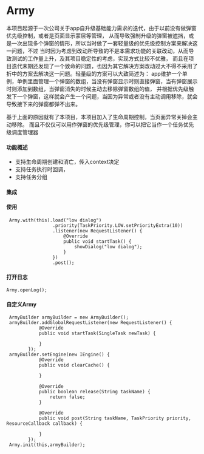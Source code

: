 
# Army

本项目起源于一次公司关于app自升级基础能力需求的迭代，由于以前没有做弹窗优先级控制，或者是页面显示蒙层等管理，
从而导致强制升级的弹窗被遮挡，或是一次出现多个弹窗的情形，所以当时做了一套轻量级的优先级控制方案来解决这一问题，不过
当时因为考虑到改动所导致的不是本需求功能的关联改动，从而导致测试的工作量上升，及其项目稳定性的考虑，实现方式比较不优雅，
而且在项目迭代末期还发现了一个致命的问题，也因为其它解决方案改动过大不得不采用了折中的方案去解决这一问题。轻量级的方案可以大致简述为：
app维护一个单例，单例里面管理一个弹窗的数组，当没有弹窗显示时则直接弹窗，当有弹窗展示时则添加到数组，当弹窗消失的时候主动去移除弹窗数组的值，
并根据优先级触发下一个弹窗，这样就会产生一个问题，当因为异常或者没有主动调用移除，就会导致接下来的弹窗都弹不出来。

基于上面的原因就有了本项目，本项目加入了生命周期控制，当页面异常关掉会主动移除。
而且不仅仅可以用作弹窗的优先级管理，你可以把它当作一个任务优先级调度管理器


#### 功能概述

* 支持生命周期创建和消亡，传入context决定
* 支持任务执行时回调，
* 支持任务分组

#### 集成




#### 使用

```
 Army.with(this).load("low dialog")
                 .priority(TaskPriority.LOW.setPriorityExtra(10))
                 .listener(new RequestListener() {
                     @Override
                     public void startTask() {
                         showDialog("low dialog");
                     }
                 })
                 .post();
```
    
#### 打开日志

```
Army.openLog();
```

#### 自定义Army

```
 ArmyBuilder armyBuilder = new ArmyBuilder();
 armyBuilder.addGlobalRequestListener(new RequestListener() {
            @Override
            public void startTask(SingleTask newTask) {
                
            }
        });
 armyBuilder.setEngine(new IEngine() {
            @Override
            public void clearCache() {
                
            }

            @Override
            public boolean release(String taskName) {
                return false;
            }

            @Override
            public void post(String taskName, TaskPriority priority, ResourceCallback callback) {

            }
        });
 Army.init(this,armyBuilder);
```
   